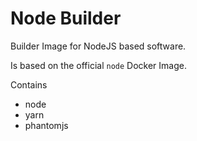 # Node Builder
Builder Image for NodeJS based software.

Is based on the official `node` Docker Image.

Contains
- node
- yarn
- phantomjs
